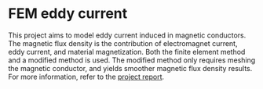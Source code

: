 # FEM eddy current

This project aims to model eddy current induced in magnetic conductors. The magnetic flux density is the contribution of electromagnet current, eddy current, and material magnetization. Both the finite element method and a modified method is used. The modified method only requires meshing the magnetic conductor, and yields smoother magnetic flux density results. For more information, refer to the [project report](project-report.pdf).
